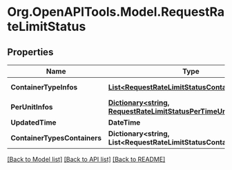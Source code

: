 # Org.OpenAPITools.Model.RequestRateLimitStatus

## Properties

Name | Type | Description | Notes
------------ | ------------- | ------------- | -------------
**ContainerTypeInfos** | [**List&lt;RequestRateLimitStatusContainerTypeInfo&gt;**](RequestRateLimitStatusContainerTypeInfo.md) |  | [optional] [readonly] 
**PerUnitInfos** | [**Dictionary&lt;string, RequestRateLimitStatusPerTimeUnitInfo&gt;**](RequestRateLimitStatusPerTimeUnitInfo.md) |  | [optional] 
**UpdatedTime** | **DateTime** |  | [optional] 
**ContainerTypesContainers** | **Dictionary&lt;string, List&lt;RequestRateLimitStatusContainer&gt;&gt;** |  | [optional] 

[[Back to Model list]](../README.md#documentation-for-models) [[Back to API list]](../README.md#documentation-for-api-endpoints) [[Back to README]](../README.md)

